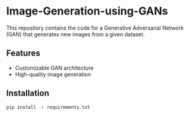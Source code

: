# Image-Generation-using-GANs

This repository contains the code for a Generative Adversarial Network (GAN) that generates new images from a given dataset.

## Features
- Customizable GAN architecture
- High-quality image generation

## Installation
```bash
pip install -r requirements.txt
